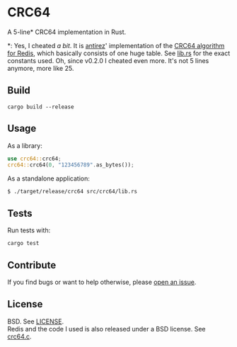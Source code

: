 # CRC64

A 5-line\* CRC64 implementation in Rust.

\*: Yes, I cheated *a bit*. It is [antirez](https://github.com/antirez)' implementation of the [CRC64 algorithm for Redis][crc64.c], which basically consists of one huge table. See [lib.rs](src/lib.rs) for the exact constants used. Oh, since v0.2.0 I cheated even more. It's not 5 lines anymore, more like 25.

## Build

```
cargo build --release
```

## Usage

As a library:

```rust
use crc64::crc64;
crc64::crc64(0, "123456789".as_bytes());
```

As a standalone application:

```
$ ./target/release/crc64 src/crc64/lib.rs
```

## Tests

Run tests with:

```
cargo test
```

## Contribute

If you find bugs or want to help otherwise, please [open an issue](https://github.com/badboy/crc64-rs/issues).  

## License

BSD. See [LICENSE](LICENSE).  
Redis and the code I used is also released under a BSD license. See [crc64.c][].

[crc64.c]: https://github.com/antirez/redis/blob/unstable/src/crc64.c
